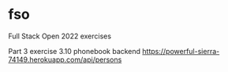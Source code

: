 # fso
Full Stack Open 2022 exercises

Part 3
exercise 3.10 phonebook backend
https://powerful-sierra-74149.herokuapp.com/api/persons